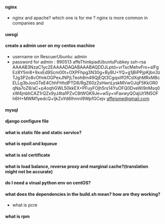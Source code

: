 #### nginx
- nginx and apache? which one is for me ?
nginx is more common in companies and 
#### uwsgi

#### create a admin user on my centos machine
- username on RescuerUbuntu: admin 
- password for admin : 990513
affeThinkpadUbuntuPubkey
ssh-rsa AAAAB3NzaC1yc2EAAAADAQABAAABAQDDJLptd+vrTscMehvFro+sIFgEz8Y5m8+9xxEd9Scm00t+OXPFhpg3N30g+ByBU+YQ+g1jBiPPjpKjbn3zTJg3P2o8vOfmkOGPexJNPjLTeoh8m49QjEQt3CgqxiIfOfCdXqhMRxM8cELLg3bJosGTeE4ChhFHhdPTD8/RgZ60z2sHwnLyskMVwOJqF5KkOR0qNa7oZ8/aC+p4oqhGWL50kkEX+PFuyFOjh5rs14YuOFQ0DveWi9nMsq0xW4jnbhCAZ1rQZx9yJ4ta1PZvC8tWGK9Je+w5y+nFaxwyQOajUt1lN5OFh6H+MWM1yedcQ+ljkZoYd6IhmnI9WpfGCejv affeisme@gmail.com
#### mysql

#### django configure file

#### what is static file and static service?

#### what is epoll and kqueue

#### what is ssl certificate

#### what is load balance, reverse proxy and marginal cache?(translation might not be accurate)

#### do I need a virual python env on centOS?

#### what does the dependencies in the build.sh mean? how are they working?
- what is pcre


#### what is rpm
